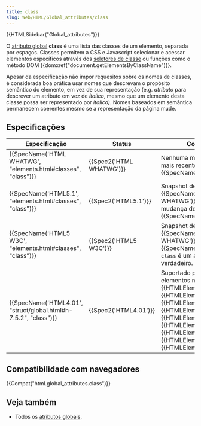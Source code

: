 ```yaml
---
title: class
slug: Web/HTML/Global_attributes/class
---
```


{{HTMLSidebar("Global_attributes")}}

O [atributo global](/pt-BR/docs/Web/HTML/Global_attributes) **class** é uma lista das classes de um elemento, separada por espaços. Classes permitem a CSS e Javascript selecionar e acessar elementos específicos através dos [seletores de classe](/pt-BR/docs/Web/CSS/Class_selectors) ou funções como o método DOM {{domxref("document.getElementsByClassName")}}.

Apesar da especificação não impor requesitos sobre os nomes de classes, é considerada boa prática usar nomes que descrevam o propósito semântico do elemento, em vez de sua representação (e.g. _atributo_ para descrever um atributo em vez de _ítalico_, mesmo que um elemento desta classe possa ser representado por _ítalico)_. Nomes baseados em semântica permanecem coerentes mesmo se a representação da página mude.

## Especificações

| Especificação                                                   | Status                   | Comentário                                                                                                                                                                                                                                                                         |
| --------------------------------------------------------------- | ------------------------ | ---------------------------------------------------------------------------------------------------------------------------------------------------------------------------------------------------------------------------------------------------------------------------------- |
| {{SpecName('HTML WHATWG', "elements.html#classes", "class")}}   | {{Spec2('HTML WHATWG')}} | Nenhuma mudança desde o mais recente snapshot, {{SpecName('HTML5.1')}}                                                                                                                                                                                                             |
| {{SpecName('HTML5.1', "elements.html#classes", "class")}}       | {{Spec2('HTML5.1')}}     | Snapshot de {{SpecName('HTML WHATWG')}}, nenhuma mudança desde {{SpecName('HTML5 W3C')}}                                                                                                                                                                                           |
| {{SpecName('HTML5 W3C', "elements.html#classes", "class")}}     | {{Spec2('HTML5 W3C')}}   | Snapshot de {{SpecName('HTML WHATWG')}}. Apartir de {{SpecName('HTML4.01')}}, `class` é um atributo global verdadeiro.                                                                                                                                                             |
| {{SpecName('HTML4.01', "struct/global.html#h-7.5.2", "class")}} | {{Spec2('HTML4.01')}}    | Suportado por todos os elementos menos {{HTMLElement("base")}}, {{HTMLElement("basefont")}}, {{HTMLElement("head")}}, {{HTMLElement("html")}}, {{HTMLElement("meta")}}, {{HTMLElement("param")}}, {{HTMLElement("script")}}, {{HTMLElement("style")}}, e {{HTMLElement("title")}}. |

## Compatibilidade com navegadores

{{Compat("html.global_attributes.class")}}

## Veja também

- Todos os [atributos globais](/pt-BR/docs/Web/HTML/Global_attributes).
